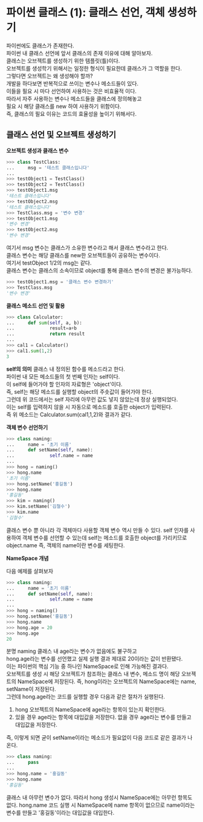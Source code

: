 파이썬 클래스 (1): 클래스 선언, 객체 생성하기
======
파이썬에도 클래스가 존재한다.  
파이썬 내 클래스 선언에 앞서 클래스의 존재 이유에 대해 알아보자.  
클래스는 오브젝트를 생성하기 위한 템플릿(틀)이다.  
오브젝트를 생성학기 위해서는 일정한 형식이 필요한데 클래스가 그 역할을 한다.  
그렇다면 오브젝트는 왜 생성해야 할까?  
개발을 하다보면 반복적으로 쓰이는 변수나 메소드들이 있다.  
이들을 필요 시 마다 선언하여 사용하는 것은 비효율적 이다.  
따라서 자주 사용하는 변수나 메소드들을 클래스에 정의해놓고  
필요 시 해당 클래스를 new 하여 사용하기 위함이다.  
즉, 클래스의 필요 이유는 코드의 효율성을 높이기 위해서다.  

클래스 선언 및 오브젝트 생성하기 
----
**오브젝트 생성과 클래스 변수**
```python
>>> class TestClass:
...     msg = '테스트 클래스입니다'
... 
>>> testObject1 = TestClass()
>>> testObject2 = TestClass()
>>> testObject1.msg
'테스트 클래스입니다'
>>> testObject2.msg
'테스트 클래스입니다'
>>> TestClass.msg = '변수 변경'
>>> testObject1.msg
'변수 변경'
>>> testObject2.msg
'변수 변경'
```

여기서 msg 변수는 클래스가 소유한 변수라고 해서 클래스 변수라고 한다.  
클래스 변수는 해당 클래스를 new한 오브젝트들이 공유하는 변수이다.  
여기서 testObject 1/2의 msg는 같다.  
클래스 변수는 클래스의 소속이므로 object를 통해 클래스 변수의 변경은 불가능하다.

```python
>>> testObject1.msg = '클래스 변수 변경하기'
>>> TestClass.msg
'변수 변경'
```

**클래스 메소드 선언 및 활용**
```python
>>> class Calculator:
...     def sum(self, a, b):
...             result=a+b
...             return result
... 
>>> cal1 = Calculator()
>>> cal1.sum(1,2)
3
```

**self의 의미**
클래스 내 정의된 함수를 메소드라고 한다.  
파이썬 내 모든 메소드들의 첫 번째 인자는 self이다.  
이 self에 들어가야 할 인자의 자료형은 'object'이다.  
즉, self는 해당 메소드를 실행할 object의 주솟값이 들어가야 한다.  
그런데 위 코드에서는 self 자리에 아무런 값도 넣지 않았는데 정상 실행되었다.  
이는 self를 입력하지 않을 시 자동으로 메소드를 호출한 object가 입력된다.  
즉 위 메소드는 Calculator.sum(cal1,1,2)와 결과가 같다.  

**객체 변수 선언하기**
```python
>>> class naming:
...     name = '초기 이름'
...     def setName(self, name):
...             self.name = name
... 
>>> hong = naming()
>>> hong.name 
'초기 이름'
>>> hong.setName('홍길동')
>>> hong.name
'홍길동'
>>> kim = naming()
>>> kim.setName('김철수')
>>> kim.name
'김철수'
```
클래스 변수 뿐 아니라 각 객체마다 사용할 객체 변수 역시 만들 수 있다.
self 인자를 사용하여 객체 변수를 선언할 수 있는데
self는 메소드를 호출한 object를 가리키므로 object.name 즉, 객체의 name이란 변수를 세팅한다.  

**NameSpace 개념**  

다음 예제를 살펴보자
```python
>>> class naming:
...     name = '초기 이름'
...     def setName(self, name):
...             self.name = name
... 
>>> hong = naming()
>>> hong.setName('홍길동')
>>> hong.name
>>> hong.age = 20
>>> hong.age
20
```
분명 naming 클래스 내 age라는 변수가 없음에도 불구하고  
hong.age라는 변수를 선언했고 실제 실행 결과 제대로 20이라는 값이 반환됐다.  
이는 파이썬의 핵심 기능 중 하나인 NameSpace로 인해 가능해진 결과다.  
오브젝트를 생성 시 해당 오브젝트가 참조하는 클래스 내 변수, 메소드 명이
해당 오브젝트의 NameSpace에 저장된다.
즉, hong이라는 오브젝트의 NameSpace에는 name, setName이 저장된다.  
그런데 hong.age라는 코드를 실행할 경우 다음과 같은 절차가 실행된다.
1. hong 오브젝트의 NameSpace에 age라는 항목이 있는지 확인한다.
2. 있을 경우 age라는 항목에 대입값을 저장한다. 없을 경우 age라는 변수를 만들고 대입값을 저장한다.  

즉, 이렇게 되면 굳이 setName이라는 메소드가 필요없이 다음 코드로 같은 결과가 나온다.

```python
>>> class naming:
...     pass
... 
>>> hong.name = '홍길동'
>>> hong.name
'홍길동'
```
클래스 내 아무런 변수가 없다. 따라서 hong 생성시 NameSpace에는 아무런 항목도 없다.
hong.name 코드 실행 시 NameSpace에 name 항목이 없으므로 name이라는 변수를 만들고
'홍길동'이라는 대입값을 대입한다.
